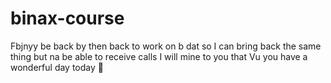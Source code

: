 # binax-course
Fbjnyy be back by then back to work on b dat so I can bring back the same thing but na be able to receive calls I will mine to you that Vu you have a wonderful day today 🥰
